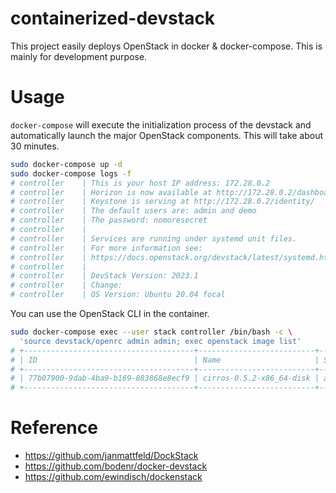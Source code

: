# containerized-devstack

This project easily deploys OpenStack in docker & docker-compose.
This is mainly for development purpose.

# Usage

`docker-compose` will execute the initialization process of the
devstack and automatically launch the major OpenStack components. 
This will take about 30 minutes.

```bash
sudo docker-compose up -d
sudo docker-compose logs -f
# controller    | This is your host IP address: 172.28.0.2
# controller    | Horizon is now available at http://172.28.0.2/dashboard
# controller    | Keystone is serving at http://172.28.0.2/identity/
# controller    | The default users are: admin and demo
# controller    | The password: nomoresecret
# controller    |
# controller    | Services are running under systemd unit files.
# controller    | For more information see:
# controller    | https://docs.openstack.org/devstack/latest/systemd.html
# controller    |
# controller    | DevStack Version: 2023.1
# controller    | Change:
# controller    | OS Version: Ubuntu 20.04 focal
```

You can use the OpenStack CLI in the container.

```bash
sudo docker-compose exec --user stack controller /bin/bash -c \
  'source devstack/openrc admin admin; exec openstack image list'
# +--------------------------------------+--------------------------+--------+
# | ID                                   | Name                     | Status |
# +--------------------------------------+--------------------------+--------+
# | 77b07900-9dab-4ba9-b169-883868e8ecf9 | cirros-0.5.2-x86_64-disk | active |
# +--------------------------------------+--------------------------+--------+
```

# Reference

- https://github.com/janmattfeld/DockStack
- https://github.com/bodenr/docker-devstack
- https://github.com/ewindisch/dockenstack
